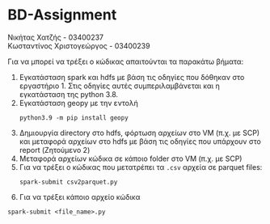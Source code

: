 # BD-Assignment

Νικήτας Χατζής - 03400237 <br />
Κωσταντίνος Χριστογεώργος - 03400239 <br />


Για να μπορεί να τρέξει ο κώδικας απαιτούνται τα παρακάτω βήματα:
1. Εγκατάσταση spark και hdfs με βάση τις οδηγίες που δόθηκαν στο εργαστήριο 1. Στις οδηγίες αυτές συμπεριλαμβάνεται και η εγκατάσταση της python 3.8.
2. Εγκατάσταση geopy με την εντολή  
   ```
   python3.9 -m pip install geopy
   ```
4. Δημιουργία directory στο hdfs, φόρτωση αρχείων στο VM (π.χ. με SCP) και μεταφορά αρχείων στο hdfs με βάση τις οδηγίες που υπάρχουν στο report (Ζητούμενο 2)
5. Μεταφορά αρχείων κώδικα σε κάποιο folder στο VM (π.χ. με SCP)
6. Για να τρέξει ο κώδικας που μετατρέπει τα ```.csv``` αρχεία σε parquet files:
   ```
   spark-submit csv2parquet.py
   ```
7.  Για να τρέξει κάποιο αρχείο κώδικα
   ```
   spark-submit <file_name>.py
   ```
   
